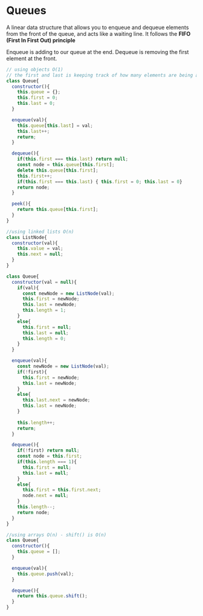# Queues


A linear data structure that allows you to enqueue and dequeue elements from the front of the queue, and acts like a waiting line. It follows the **FIFO (First In First Out) principle**

Enqueue is adding to our queue at the end.
Dequeue is removing the first element at the front.

```js
// using objects O(1)
// the first and last is keeping track of how many elements are being added and removed to the queue
class Queue{
  constructor(){
    this.queue = {};
    this.first = 0;
    this.last = 0;
  }

  enqueue(val){
    this.queue[this.last] = val;
    this.last++;
    return;
  }

  dequeue(){
    if(this.first === this.last) return null;
    const node = this.queue[this.first];
    delete this.queue[this.first];
    this.first++;
    if(this.first === this.last) { this.first = 0; this.last = 0}
    return node;
  }

  peek(){
    return this.queue[this.first];
  }
}

```
```js
//using linked lists O(n)
class ListNode{
  constructor(val){
    this.value = val;
    this.next = null;
  }
}

class Queue{
  constructor(val = null){
    if(val){
      const newNode = new ListNode(val);
      this.first = newNode;
      this.last = newNode;
      this.length = 1;
    }
    else{
      this.first = null;
      this.last = null;
      this.length = 0;
    }
  }

  enqueue(val){ 
    const newNode = new ListNode(val);
    if(!first){
      this.first = newNode;
      this.last = newNode;
    }
    else{
      this.last.next = newNode;
      this.last = newNode;
    }
    
    this.length++;
    return;
  }

  dequeue(){
    if(!first) return null;
    const node = this.first;
    if(this.length === 1){
      this.first = null;
      this.last = null;
    }
    else{
      this.first = this.first.next;
      node.next = null;
    }
    this.length--;
    return node;
  }
}
```   

```js
//using arrays O(n) - shift() is O(n)
class Queue{
  constructor(){
    this.queue = [];
  }

  enqueue(val){
    this.queue.push(val);
  }

  dequeue(){
    return this.queue.shift();
  }
}
```
